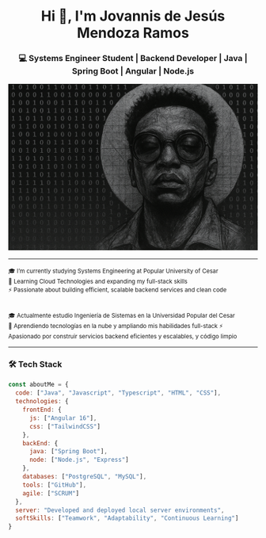 <h1 align="center">Hi 👋, I'm Jovannis de Jesús Mendoza Ramos</h1>
<h3 align="center">💻 Systems Engineer Student | Backend Developer | Java | Spring Boot | Angular | Node.js</h3>

<p align="center">
  <img src="https://github.com/jovannis/jovannis/blob/main/caa7c04d-7871-4fd3-b85f-a5c56e90dbc8.png" alt="header" />
</p>

---
<small>
🎓 I’m currently studying Systems Engineering at Popular University of Cesar <br>
🌱 Learning Cloud Technologies and expanding my full-stack skills <br>
⚡ Passionate about building efficient, scalable backend services and clean code <br><br>

🎓 Actualmente estudio Ingeniería de Sistemas en la Universidad Popular del Cesar <br>
🌱 Aprendiendo tecnologías en la nube y ampliando mis habilidades full-stack ⚡ <br>
Apasionado por construir servicios backend eficientes y escalables, y código limpio
</small>

---
### 🛠️ Tech Stack

```js
const aboutMe = {
  code: ["Java", "Javascript", "Typescript", "HTML", "CSS"],
  technologies: {
    frontEnd: {
      js: ["Angular 16"],
      css: ["TailwindCSS"]
    },
    backEnd: {
      java: ["Spring Boot"],
      node: ["Node.js", "Express"]
    },
    databases: ["PostgreSQL", "MySQL"],
    tools: ["GitHub"],
    agile: ["SCRUM"]
  },
  server: "Developed and deployed local server environments",
  softSkills: ["Teamwork", "Adaptability", "Continuous Learning"]
}
